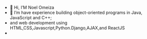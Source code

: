 - 👋 Hi, I’M Noel Omeiza
- 🌱 I’m have experience building object-oriented programs in Java, JavaScript and C++;
-  and web development using HTML,CSS,Javascript,Python.Django,AJAX,and ReactJS
- 


<!---
omeizan/omeizan is a ✨ special ✨ repository because its `README.md` (this file) appears on your GitHub profile.
You can click the Preview link to take a look at your changes.
--->
